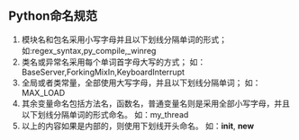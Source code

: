 ## Python命名规范
1.  模块名和包名采用小写字母并且以下划线分隔单词的形式；
   如:regex_syntax,py_compile,_winreg
2. 类名或异常名采用每个单词首字母大写的方式；
   如：BaseServer,ForkingMixIn,KeyboardInterrupt
3. 全局或者类常量，全部使用大写字母，并且以下划线分隔单词；
   如：MAX_LOAD
4. 其余变量命名包括方法名，函数名，普通变量名则是采用全部小写字母，并且以下划线分隔单词的形式命名。
   如：my_thread
5. 以上的内容如果是内部的，则使用下划线开头命名。
   如：__init__, __new__
